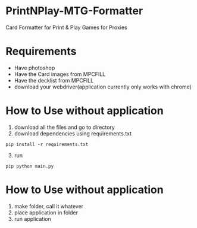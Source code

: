 # PrintNPlay-MTG-Formatter
Card Formatter for Print &amp; Play Games for Proxies

# Requirements
- Have photoshop
- Have the Card images from MPCFILL
- Have the decklist from MPCFILL
- download your webdriver(application currently only works with chrome)

# How to Use without application
1. download all the files and go to directory
2. download dependencies using requirements.txt
<pre><code>pip install -r requirements.txt</code></pre>
3. run
<pre><code>pip python main.py</code></pre>

# How to Use without application
1. make folder, call it whatever
2. place application in folder
3. run application

